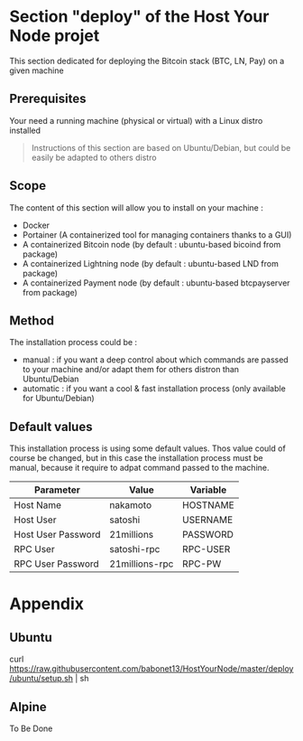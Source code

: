 Section "deploy" of the Host Your Node projet
==
This section dedicated for deploying the Bitcoin stack (BTC, LN, Pay) on a given machine

Prerequisites
-
Your need a running machine (physical or virtual) with a Linux distro installed
> Instructions of this section are based on Ubuntu/Debian, but could be easily be adapted to others distro

Scope
-
The content of this section will allow you to install on your machine :
* Docker
* Portainer (A containerized tool for managing containers thanks to a GUI)
* A containerized Bitcoin node (by default : ubuntu-based bicoind from package)
* A containerized Lightning node (by default : ubuntu-based LND from package)
* A containerized Payment node (by default : ubuntu-based btcpayserver from package)

Method
-
The installation process could be :
* manual : if you want a deep control about which commands are passed to your machine and/or adapt them for others distron than Ubuntu/Debian
* automatic : if you want a cool & fast installation process (only available for Ubuntu/Debian)

Default values
-
This installation process is using some default values. Thos value could of course be changed, but in this case the installation process must be manual, because it require to adpat command passed to the machine.

<table>
    <thead>
        <tr>
            <th>Parameter</th>
            <th>Value</th>
            <th>Variable</th>
        </tr>
    </thead>
    <tbody>
        <tr>
            <td>Host Name</td>
            <td>nakamoto</td>
            <td>HOSTNAME</td>
        </tr>
        <tr>
            <td>Host User</td>
            <td>satoshi</td>
            <td>USERNAME</td>
        </tr>
        <tr>
            <td>Host User Password</td>
            <td>21millions</td>
            <td>PASSWORD</td>
        </tr>
        <tr>
            <td>RPC User</td>
            <td>satoshi-rpc</td>
            <td>RPC-USER</td>
        </tr>
         <tr>
            <td>RPC User Password</td>
            <td>21millions-rpc</td>
            <td>RPC-PW</td>
        </tr>
    </tbody>
</table>

Appendix
==
Ubuntu
-
curl https://raw.githubusercontent.com/babonet13/HostYourNode/master/deploy/ubuntu/setup.sh | sh

Alpine
-
To Be Done

